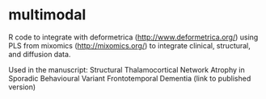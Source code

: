 # multimodal

R code to integrate with deformetrica (http://www.deformetrica.org/) using PLS from mixomics (http://mixomics.org/) to integrate clinical, structural, and diffusion data.

Used in the manuscript: Structural Thalamocortical Network Atrophy in Sporadic Behavioural Variant Frontotemporal Dementia (link to published version)
